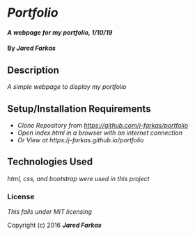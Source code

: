 # _Portfolio_

#### _A webpage for my portfolio, 1/10/19_

#### By _**Jared Farkas**_

## Description

_A simple webpage to display my portfolio_

## Setup/Installation Requirements

* _Clone Repository from https://github.com/j-farkas/portfolio_
* _Open index.html in a browser with an internet connection_
* _Or View at https:/j-farkas.github.io/portfolio_


## Technologies Used

_html, css, and bootstrap were used in this project_

### License

*This falls under MIT licensing*


Copyright (c) 2016 **_Jared Farkas_**
